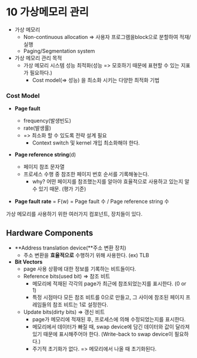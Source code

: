 # 10 가상메모리 관리

- 가상 메모리
  - Non-continuous allocation => 사용자 프로그램을block으로 분할하여 적재/실행
  - Paging/Segmentation system
- 가상 메모리 관리 목적
  - 가상 메모리 시스템 성능 최적화(성능 => 모호하기 때문에 표현할 수 있는 지표가 필요하다.)
    - Cost model(=> 성능) 을 최소화 시키는 다양한 최적화 기법





### Cost Model

- **Page fault**

  - frequency(발생빈도)
  - rate(발생률) 
  - => 최소화 할 수 있도록 전략 설계 필요
    - Context switch 및 kernel 개입 최소화해야 한다.

  

- **Page reference string**(d)
  - 페이지 참조 문자열
  - 프로세스 수행 중 참조한 페이지 번호 순서를 기록해놓는다.
    - why? 어떤 페이지를 참조했는지를 알아야 효율적으로 사용하고 있는지 알 수 있기 때문. (평가 기준)
- **Page fault rate** = F(w) = Page fault 수 /  Page reference string 수





가상 메모리를 사용하기 위한 여러가지 컴포넌트, 장치들이 있다.

## Hardware Components

- **Address translation device(**주소 변환 장치)
  - 주소 변환을 **효율적으로** 수행하기 위해 사용한다. (ex) TLB
- **Bit Vectors**
  - page 사용 상황에 대한 정보를 기록하는 비트들이다.
  - Reference bits(used bit) => 참조 비트
    - 메모리에 적재된 각각의 page가 최근에 참조되었는지를 표시한다. (0 or 1)
    - 특정 시점마다 모든 참조 비트를 0으로 만들고, 그 사이에 참조된 페이지 프레임들의 참조 비트는 1로 설정한다.
  - Update bits(dirty bits) => 갱신 비트
    - page가 메모리에 적재된 후, 프로세스에 의해 수정되었는지를 표시한다.
    - 메모리에서 데이터가 빠질 때, swap device에 담긴 데이터와 값이 달라져있기 때문에 표시해주어야 한다. (Write-back to swap device이 필요하다.)
    - 주기적 초기화가 없다. => 메모리에서 나올 때 초기화된다.